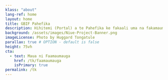 ```yaml
---
klass: "about"
lang-ref: home
layout: home
title: GBIF Pahefika
description: Hihitemi (Portal) a te Pahefika ke fakaali uma na fakamaumauga o na gaoioiga o na lakau ma meaola kehekehe. E maua ai i te GBIF.
background: /assets/images/Niue-Project-Banner.png
imageLicense: Photo by Huggard Tongatule
parallax: true # OPTION - default is false
height: 75vh
cta:
  - text: Maua ni Faamaumauga
    href: /tk/faamaumauga
    isPrimary: true
permalink: /tk
---
```


